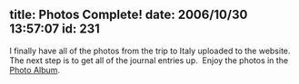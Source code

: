 title: Photos Complete!
date: 2006/10/30 13:57:07
id: 231
---
I finally have all of the photos from the trip to Italy uploaded to the website.  The next step is to get all of the journal entries up.  Enjoy the photos in the [Photo Album](Photo.aspx).